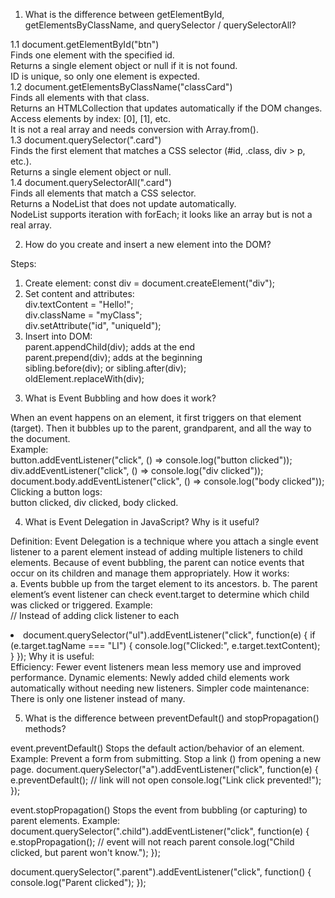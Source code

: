 1) What is the difference between getElementById, getElementsByClassName, and querySelector / querySelectorAll?

1.1 document.getElementById("btn")  
    Finds one element with the specified id.  
    Returns a single element object or null if it is not found.  
   ID is unique, so only one element is expected.  
1.2 document.getElementsByClassName("classCard")  
Finds all elements with that class.  
Returns an HTMLCollection that updates automatically if the DOM changes.  
Access elements by index: [0], [1], etc.  
It is not a real array and needs conversion with Array.from().  
1.3 document.querySelector(".card")  
Finds the first element that matches a CSS selector (#id, .class, div > p, etc.).  
Returns a single element object or null.  
1.4 document.querySelectorAll(".card")  
Finds all elements that match a CSS selector.  
Returns a NodeList that does not update automatically.  
NodeList supports iteration with forEach; it looks like an array but is not a real array.  



2) How do you create and insert a new element into the DOM?

Steps:  
1. Create element: const div = document.createElement("div");  
2. Set content and attributes:  
div.textContent = "Hello!";  
div.className = "myClass";  
div.setAttribute("id", "uniqueId");  
3. Insert into DOM:  
parent.appendChild(div); adds at the end  
parent.prepend(div); adds at the beginning  
sibling.before(div); or sibling.after(div);  
oldElement.replaceWith(div);


3) What is Event Bubbling and how does it work?

When an event happens on an element, it first triggers on that element (target). Then it bubbles up to the parent, grandparent, and all the way to the document.  
Example:  
button.addEventListener("click", () => console.log("button clicked"));
div.addEventListener("click", () => console.log("div clicked"));
document.body.addEventListener("click", () => console.log("body clicked"));
Clicking a button logs:  
button clicked, div clicked, body clicked. 



4) What is Event Delegation in JavaScript? Why is it useful?

Definition: Event Delegation is a technique where you attach a single event listener to a parent element instead of adding multiple listeners to child elements. Because of event bubbling, the parent can notice events that occur on its children and manage them appropriately.
How it works:  
a. Events bubble up from the target element to its ancestors.
b. The parent element’s event listener can check event.target to determine which child was clicked or triggered.
Example:  
// Instead of adding click listener to each <li>
document.querySelector("ul").addEventListener("click", function(e) {
  if (e.target.tagName === "LI") {
    console.log("Clicked:", e.target.textContent);
  }
});
Why it is useful:  
Efficiency: Fewer event listeners mean less memory use and improved performance.
Dynamic elements: Newly added child elements work automatically without needing new listeners.
Simpler code maintenance: There is only one listener instead of many.



5) What is the difference between preventDefault() and stopPropagation() methods?

event.preventDefault()
Stops the default action/behavior of an element.
Example: Prevent a form from submitting. Stop a link (<a>) from opening a new page.
document.querySelector("a").addEventListener("click", function(e) {
  e.preventDefault(); // link will not open
  console.log("Link click prevented!");
});

event.stopPropagation()
Stops the event from bubbling (or capturing) to parent elements.
Example:
document.querySelector(".child").addEventListener("click", function(e) {
  e.stopPropagation(); // event will not reach parent
  console.log("Child clicked, but parent won't know.");
});

document.querySelector(".parent").addEventListener("click", function() {
  console.log("Parent clicked");
});



